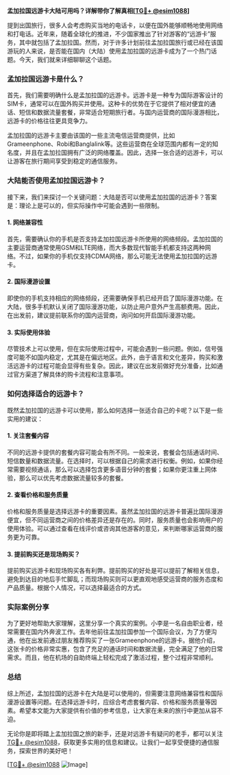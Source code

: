 **孟加拉国远游卡大陆可用吗？详解带你了解真相[[TG💪+ @esim1088](https://t.me/s/esim1088)]**

提到出国旅行，很多人会考虑购买当地的电话卡，以便在国外能够顺畅地使用网络和打电话。近年来，随着全球化的推进，不少国家推出了针对游客的“远游卡”服务，其中就包括了孟加拉国。然而，对于许多计划前往孟加拉国旅行或已经在该国游玩的人来说，是否能在国内（大陆）使用孟加拉国的远游卡成为了一个热门话题。今天，我们就来详细聊聊这个话题。

### 孟加拉国远游卡是什么？

首先，我们需要明确什么是孟加拉国的远游卡。远游卡是一种专为国际游客设计的SIM卡，通常可以在国外购买并使用。这种卡的优势在于它提供了相对便宜的通话、短信和数据流量套餐，非常适合短期旅行者。与国内运营商的国际漫游相比，远游卡的价格往往更具竞争力。

孟加拉国的远游卡主要由该国的一些主流电信运营商提供，比如Grameenphone、Robi和Banglalink等。这些运营商在全球范围内都有一定的知名度，并且在孟加拉国拥有广泛的网络覆盖。因此，选择一张合适的远游卡，可以让游客在旅行期间享受到稳定的通信服务。

### 大陆能否使用孟加拉国远游卡？

接下来，我们来探讨一个关键问题：大陆是否可以使用孟加拉国的远游卡？答案是：理论上是可以的，但实际操作中可能会遇到一些限制。

#### 1. 网络兼容性

首先，需要确认你的手机是否支持孟加拉国远游卡所使用的网络频段。孟加拉国的主要运营商通常使用GSM和LTE网络，而大多数现代智能手机都支持这两种网络。不过，如果你的手机仅支持CDMA网络，那么可能无法使用孟加拉国的远游卡。

#### 2. 国际漫游设置

即使你的手机支持相应的网络频段，还需要确保手机已经开启了国际漫游功能。在大陆，很多手机默认关闭了国际漫游功能，以防止用户意外产生高额费用。因此，在出发前，建议提前联系你的国内运营商，询问如何开启国际漫游功能。

#### 3. 实际使用体验

尽管技术上可以使用，但在实际使用过程中，可能会遇到一些问题。例如，信号强度可能不如国内稳定，尤其是在偏远地区。此外，由于语言和文化差异，购买和激活远游卡的过程可能会显得有些复杂。因此，建议在出发前做好充分准备，比如通过官方渠道了解具体的购卡流程和注意事项。

### 如何选择适合的远游卡？

既然孟加拉国的远游卡可以使用，那么如何选择一张适合自己的卡呢？以下是一些实用的建议：

#### 1. 关注套餐内容

不同的远游卡提供的套餐内容可能会有所不同。一般来说，套餐会包括通话时间、短信数量和数据流量。在选择时，可以根据自己的需求进行权衡。例如，如果你经常需要视频通话，那么可以选择包含更多语音分钟的套餐；如果你更注重上网体验，那么可以优先考虑数据流量较多的套餐。

#### 2. 查看价格和服务质量

价格和服务质量是选择远游卡的重要因素。虽然孟加拉国的远游卡普遍比国际漫游便宜，但不同运营商之间的价格差异还是存在的。同时，服务质量也会影响用户的使用体验。可以通过查看在线评价或咨询其他游客的意见，来判断哪家运营商的服务更为可靠。

#### 3. 提前购买还是现场购买？

提前购买远游卡和现场购买各有利弊。提前购买的好处是可以提前了解相关信息，避免到达目的地后手忙脚乱；而现场购买则可以更直观地感受运营商的服务态度和产品质量。根据个人情况，可以选择最适合的方式。

### 实际案例分享

为了更好地帮助大家理解，这里分享一个真实的案例。小李是一名自由职业者，经常需要在国内外奔波工作。去年他前往孟加拉国参加一个国际会议，为了方便沟通，他在出发前通过朋友推荐购买了一张Grameenphone的远游卡。据他介绍，这张卡的价格非常实惠，包含了充足的通话时间和数据流量，完全满足了他的日常需求。而且，他在机场的自助终端上轻松完成了激活过程，整个过程非常顺利。

### 总结

综上所述，孟加拉国的远游卡在大陆是可以使用的，但需要注意网络兼容性和国际漫游设置等问题。在选择远游卡时，应综合考虑套餐内容、价格和服务质量等因素。希望本文能为大家提供有价值的参考信息，让大家在未来的旅行中更加从容不迫。

无论你是即将踏上孟加拉国之旅的新手，还是对远游卡有疑问的老手，都可以关注[TG💪+ @esim1088](https://t.me/s/esim1088)，获取更多实用的信息和建议。让我们一起享受便捷的通信服务，探索世界的美好吧！

[[TG💪+ @esim1088](https://t.me/s/esim1088) ![Image](https://i.postimg.cc/4NQfJmqS/Snipaste-2025-05-13-00-14-12.png)]